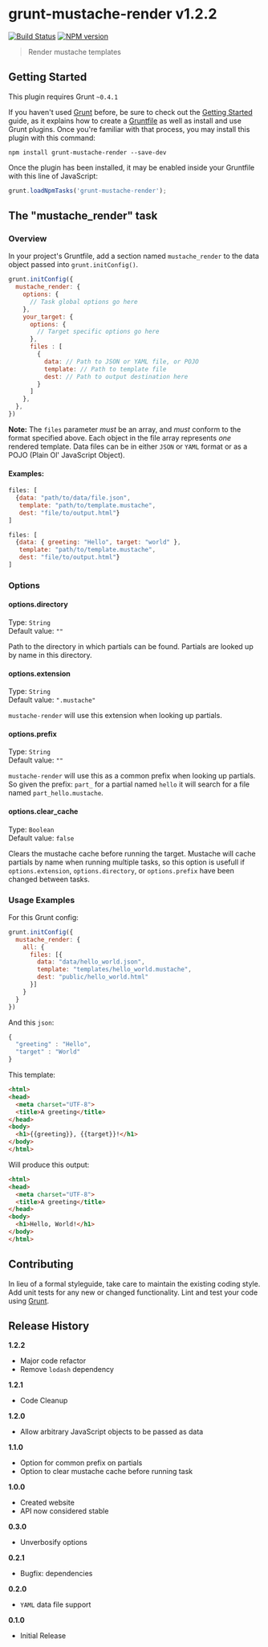 # grunt-mustache-render v1.2.2

[![Build Status](https://travis-ci.org/5thWall/mustache-render.png?branch=master)](https://travis-ci.org/5thWall/mustache-render)
[![NPM version](https://badge.fury.io/js/grunt-mustache-render.png)](http://badge.fury.io/js/grunt-mustache-render)

> Render mustache templates

## Getting Started
This plugin requires Grunt `~0.4.1`

If you haven't used [Grunt](http://gruntjs.com/) before, be sure to check out the [Getting Started](http://gruntjs.com/getting-started) guide, as it explains how to create a [Gruntfile](http://gruntjs.com/sample-gruntfile) as well as install and use Grunt plugins. Once you're familiar with that process, you may install this plugin with this command:

```shell
npm install grunt-mustache-render --save-dev
```

Once the plugin has been installed, it may be enabled inside your Gruntfile with this line of JavaScript:

```js
grunt.loadNpmTasks('grunt-mustache-render');
```

## The "mustache_render" task

### Overview
In your project's Gruntfile, add a section named `mustache_render` to the data object passed into `grunt.initConfig()`.

```js
grunt.initConfig({
  mustache_render: {
    options: {
      // Task global options go here
    },
    your_target: {
      options: {
        // Target specific options go here
      },
      files : [
        {
          data: // Path to JSON or YAML file, or POJO
          template: // Path to template file
          dest: // Path to output destination here
        }
      ]
    },
  },
})
```
**Note:** The `files` parameter _must_ be an array, and _must_ conform to the format specified above. Each object in the file array represents _one_ rendered template. Data files can be in either `JSON` or `YAML` format or as a POJO (Plain Ol' JavaScript Object).

#### Examples:

```js
files: [
  {data: "path/to/data/file.json",
   template: "path/to/template.mustache",
   dest: "file/to/output.html"}
]
```

```js
files: [
  {data: { greeting: "Hello", target: "world" },
   template: "path/to/template.mustache",
   dest: "file/to/output.html"}
]
```

### Options

#### options.directory
Type: `String`  
Default value: `""`

Path to the directory in which partials can be found. Partials are looked up by name in this directory.

#### options.extension
Type: `String`  
Default value: `".mustache"`

`mustache-render` will use this extension when looking up partials.

#### options.prefix
Type: `String`  
Default value: `""`

`mustache-render` will use this as a common prefix when looking up partials. So given the prefix: `part_` for a partial named `hello` it will search for a file named `part_hello.mustache`.

#### options.clear_cache
Type: `Boolean`  
Default value: `false`

Clears the mustache cache before running the target. Mustache will cache partials by name when running multiple tasks, so this option is usefull if `options.extension`, `options.directory`, or `options.prefix` have been changed between tasks.

### Usage Examples

For this Grunt config:

```js
grunt.initConfig({
  mustache_render: {
    all: {
      files: [{
        data: "data/hello_world.json",
        template: "templates/hello_world.mustache",
        dest: "public/hello_world.html"
      }]
    }
  }
})
```

And this `json`:

```js
{
  "greeting" : "Hello",
  "target" : "World"
}
```

This template:

```html
<html>
<head>
  <meta charset="UTF-8">
  <title>A greeting</title>
</head>
<body>
  <h1>{{greeting}}, {{target}}!</h1>
</body>
</html>
```

Will produce this output:

```html
<html>
<head>
  <meta charset="UTF-8">
  <title>A greeting</title>
</head>
<body>
  <h1>Hello, World!</h1>
</body>
</html>
```

## Contributing
In lieu of a formal styleguide, take care to maintain the existing coding style. Add unit tests for any new or changed functionality. Lint and test your code using [Grunt](http://gruntjs.com/).

## Release History

__1.2.2__

 * Major code refactor
 * Remove `lodash` dependency

__1.2.1__

 * Code Cleanup

__1.2.0__

 * Allow arbitrary JavaScript objects to be passed as data

__1.1.0__

 * Option for common prefix on partials
 * Option to clear mustache cache before running task

__1.0.0__

 * Created website
 * API now considered stable

__0.3.0__

 * Unverbosify options

__0.2.1__

 * Bugfix: dependencies

__0.2.0__

 * `YAML` data file support

__0.1.0__

 * Initial Release
